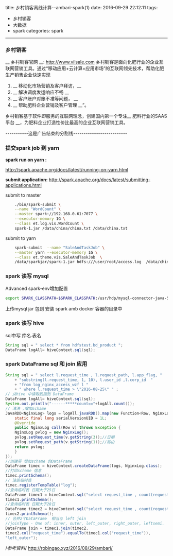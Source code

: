 title: 乡村销客离线计算--ambari-spark(1)
date: 2016-09-29 22:12:11
tags:
- 乡村销客
- 大数据
- spark
categories: spark
---

### 乡村销客
__ 乡村销客官网 __: http://www.vilsale.com 
乡村销客是面向化肥行业的企业互联网营销工具。通过“移动应用+云计算+应用市场”的互联网领先技术，帮助化肥生产销售企业快速实现  
<!-- more -->
1. __ 移动化市场营销及客户拜访，__  
1. __ 解决调度发运响应不畅  __  
1. __ 客户账户对账不准等问题， __  
1. __ 帮助肥料企业营销及客户管理 __”。 

乡村销客基于软件即服务的互联网理念，创建国内第一个专注__ 肥料行业的SAAS平台 __，为肥料企业打造性价比最高的企业互联网营销工具。
 
-----------这是广告结束的分割线--------------------------

###  提交spark job 到 yarn

__spark run on yarn :__ 

http://spark.apache.org/docs/latest/running-on-yarn.html

__submit application:__ 
http://spark.apache.org/docs/latest/submitting-applications.html

submit to master
```bash
	./bin/spark-submit \
	--name "WordCount" \
	--master spark://192.168.0.61:7077 \
	--executor-memory 1G \
	--class et.log.vis.WordCount \
	spark-1.jar /data/china/china.txt /data/china.txt
```

submit to yarn 
```bash
	spark-submit  --name "SaleAndTaskJob" \
	--master yarn --executor-memory 1G \
	--class et.theme.vis.SaleAndTaskJob  \
	/data/sparkjar/spark-1.jar hdfs:///user/root/access.log  /data/china
```


### spark 读写 mysql 


Advanced spark-env增加配置 

```bash
export SPARK_CLASSPATH=$SPARK_CLASSPATH:/usr/hdp/mysql-connector-java-5.1.25-bin.jar
```
上传mysql jar 包到 安装 spark amb docker  容器的目录中


### spark 读写 hive


sql中写 库名.表名

```java
String sql = " select * from hdfstest.bd_product "; 
DataFrame logAll= hiveContext.sql(sql);
```

### spark  DataFrame  sql 和 join 应用

```java
String sql = " select l.request_time , l.request_path, l.app_flag, "
	+ "substring(l.request_time, 1, 10), l.user_id ,l.corp_id  "
	+ "from log_nginx_access_wzf l "
	+ " where l.request_time > \"2016-08-25\" " ;
// 从hive 中读取数据到 DataFrame
DataFrame logAll= hiveContext.sql(sql);
System.out.println("------*****count=="+logAll.count());
// 清洗 ,增加schame
JavaRDD<NginxLog> logs = logAll.javaRDD().map(new Function<Row, NginxLog>() {
	static final long serialVersionUID = 1L;
	@Override
	public NginxLog call(Row v) throws Exception {
	NginxLog pvlog = new NginxLog();
	pvlog.setRequest_time(v.getString(3));//日期
	pvlog.setRequest_path(v.getString(1));//路由
	return pvlog;
	}
});
//创建带 增加schame 的DataFrame
DataFrame timec = hiveContext.createDataFrame(logs, NginxLog.class);
//打印schame 信息
timec.printSchema();
// 注册临时表
timec.registerTempTable("log");
//查询临时表 日期大于25日
DataFrame timec1 = hiveContext.sql("select request_time , count(request_path)  from log where request_time > \"2016-08-25\" group by  request_time order by request_time ");
timec1.printSchema();
//查询临时表 日期大于28日
DataFrame timec2 = hiveContext.sql("select request_time , count(request_path)   from log where request_time > \"2016-08-28\" group by  request_time order by request_time ");
timec2.printSchema();
// 合并2个DataFrame  相当与 left join
//joinType - One of: inner, outer, left_outer, right_outer, leftsemi.
DataFrame join = timec1.join(timec2,
timec2.col("request_time").equalTo(timec1.col("request_time")),
"left_outer");

```


/*参考资料*/
http://robingao.xyz/2016/08/29/ambari/
